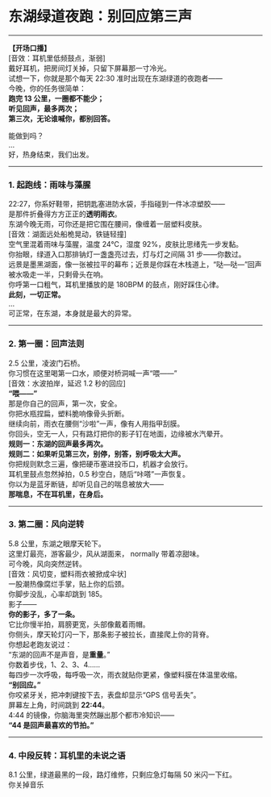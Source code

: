 # 东湖绿道夜跑：别回应第三声

---

**【开场口播】**  
[音效：耳机里低频鼓点，渐弱]  
戴好耳机，把房间灯关掉，只留下屏幕那一寸冷光。  
试想一下，你就是那个每天 22:30 准时出现在东湖绿道的夜跑者——  
今晚，你的任务很简单：  
**跑完 13 公里，一圈都不能少；**  
**听见回声，最多两次；**  
**第三次，无论谁喊你，都别回答。**  

能做到吗？  
…  
好，热身结束，我们出发。

---

### 1. 起跑线：雨味与藻腥

22:27，你系好鞋带，把钥匙塞进防水袋，手指碰到一件冰凉塑胶——  
是那件折叠得方方正正的**透明雨衣**。  
东湖今晚无雨，可你还是把它围在腰间，像缠着一层塑料皮肤。  
[音效：湖面远处船桅晃动，铁链轻撞]  
空气里混着雨味与藻腥，温度 24℃，湿度 92%，皮肤比思绪先一步发黏。  
你抬眼，绿道入口那排钠灯一盏盏亮过去，灯与灯之间隔 31 步——你数过。  
远景是墨黑湖面，像一张被拉平的幕布；近景是你踩在木栈道上，“哒—哒—”回声被水吸走一半，只剩骨头在响。  
你呼第一口粗气，耳机里播放的是 180BPM 的鼓点，刚好踩住心律。  
**此刻，一切正常。**  
…  
可正常，在东湖，本身就是最大的异常。

---

### 2. 第一圈：回声法则

2.5 公里，凌波门石桥。  
你习惯在这里喝第一口水，顺便对桥洞喊一声“喂——”  
[音效：水波拍岸，延迟 1.2 秒的回应]  
**“喂——”**  
那是你自己的回声，第一次，安全。  
你把水瓶捏扁，塑料脆响像骨头折断。  
继续向前，雨衣在腰侧“沙啦”一声，像有人用指甲刮膜。  
你回头，空无一人，只有路灯把你的影子钉在地面，边缘被水汽晕开。  
**规则一：东湖的回声最多两次。**  
**规则二：如果听见第三次，别停，别答，别呼吸太大声。**  
你把规则默念三遍，像把硬币塞进投币口，机器才会放行。  
耳机里鼓点忽然掉拍，0.5 秒空白，随后“咔嗒”一声恢复。  
你以为是蓝牙断链，却听见自己的喘息被放大——  
**那喘息，不在耳机里，在身后。**

---

### 3. 第二圈：风向逆转

5.8 公里，东湖之眼摩天轮下。  
这里灯最亮，游客最少，风从湖面来， normally 带着凉甜味。  
可今晚，风向突然逆转。  
[音效：风切变，塑料雨衣被掀成伞状]  
一股潮热像腐烂手掌，贴上你的后颈。  
你脚步没乱，心率却跳到 185。  
影子——  
**你的影子，多了一条。**  
它比你慢半拍，肩膀更宽，头部像戴着雨帽。  
你侧头，摩天轮灯闪一下，那条影子被拉长，直接爬上你的背脊。  
你想起老跑友说过：  
“东湖的回声不是声音，是**重量**。”  
你数着步伐，1、2、3、4……  
每四步一次呼吸，每呼吸一次，雨衣就贴你更紧，像塑料膜在体温里收缩。  
**“别回应。”**  
你咬紧牙关，把冲刺键按下去，表盘却显示“GPS 信号丢失”。  
屏幕左上角，时间跳到 **22:44**。  
4:44 的镜像，你脑海里突然蹦出那个都市冷知识——  
**“44 是回声最喜欢的节拍。”**

---

### 4. 中段反转：耳机里的未说之语

8.1 公里，绿道最黑的一段，路灯维修，只剩应急灯每隔 50 米闪一下红。  
你关掉音乐